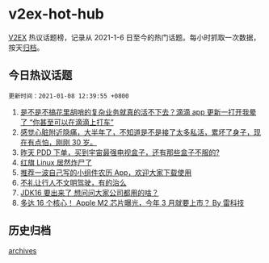 # v2ex-hot-hub

[V2EX](https://www.v2ex.com/) 热议话题榜，记录从 2021-1-6 日至今的热门话题。每小时抓取一次数据，按天[归档](./archives)。

## 今日热议话题

`更新时间：2021-01-08 12:39:55 +0800`

1. [是不是不搞花里胡哨的复杂业务就真的活不下去？滴滴 app 更新一打开我晕了 “你甚至可以在滴滴上打车”](https://www.v2ex.com/t/742521)
1. [感觉心脏附近隐痛，大半年了，不知道是不是接了太多私活，累坏了身子，现在有点怕，刚刚 30 岁。](https://www.v2ex.com/t/742776)
1. [昨天 PDD 下单，买到宇宙最强电视盒子，还有那些盒子不服的?](https://www.v2ex.com/t/742785)
1. [红旗 Linux 居然炸尸了](https://www.v2ex.com/t/742526)
1. [推荐一波自己写的小组件农历 App，欢迎大家下载使用](https://www.v2ex.com/t/742583)
1. [不礼让行人不文明驾驶，有的治么](https://www.v2ex.com/t/742675)
1. [JDK16 要出来了 想问问大家公司都用的啥？](https://www.v2ex.com/t/742581)
1. [多达 16 个核心！ Apple M2 芯片曝光，今年 3 月就要上市？ By 雷科技](https://www.v2ex.com/t/742652)

## 历史归档

[archives](./archives)
